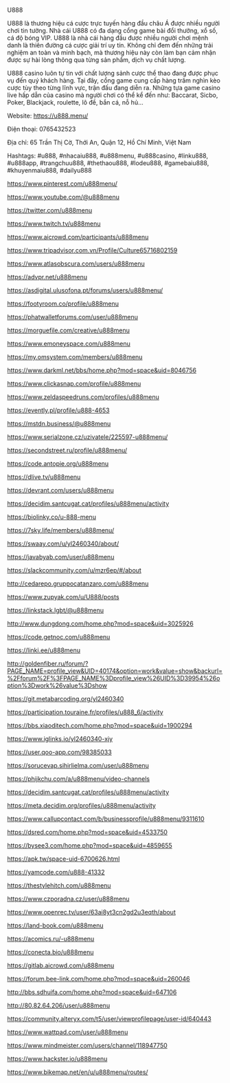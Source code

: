 U888

U888 là thương hiệu cá cược trực tuyến hàng đầu châu Á được nhiều người chơi tin tưởng. Nhà cái U888 có đa dạng cổng game bài đổi thưởng, xổ số, cá độ bóng VIP. U888 là nhà cái hàng đầu được nhiều người chơi mệnh danh là thiên đường cá cược giải trí uy tín. Không chỉ đem đến những trải nghiệm an toàn và minh bạch, mà thương hiệu này còn làm bạn cảm nhận được sự hài lòng thông qua từng sản phẩm, dịch vụ chất lượng.

U888 casino luôn tự tin với chất lượng sảnh cược thể thao đang được phục vụ đến quý khách hàng. Tại đây, cổng game cung cấp hàng trăm nghìn kèo cược tùy theo từng lĩnh vực, trận đấu đang diễn ra. Những tựa game casino live hấp dẫn của casino mà người chơi có thể kể đến như: Baccarat, Sicbo, Poker, Blackjack, roulette, lô đề, bắn cá, nỗ hủ…

Website: https://u888.menu/

Điện thoại: 0765432523

Địa chỉ: 65 Trần Thị Cờ, Thới An, Quận 12, Hồ Chí Minh, Việt Nam

Hashtags: #u888, #nhacaiu888, #u888menu, #u888casino, #linku888, #u888app, #trangchuu888, #thethaou888, #lodeu888, #gamebaiu888, #khuyenmaiu888, #dailyu888

https://www.pinterest.com/u888menu/

https://www.youtube.com/@u888menu

https://twitter.com/u888menu

https://www.twitch.tv/u888menu

https://www.aicrowd.com/participants/u888menu

https://www.tripadvisor.com.vn/Profile/Culture65716802159

https://www.atlasobscura.com/users/u888menu

https://advpr.net/u888menu

https://asdigital.ulusofona.pt/forums/users/u888menu/

https://footyroom.co/profile/u888menu

https://phatwalletforums.com/user/u888menu

https://morguefile.com/creative/u888menu

https://www.emoneyspace.com/u888menu

https://my.omsystem.com/members/u888menu

https://www.darkml.net/bbs/home.php?mod=space&uid=8046756

https://www.clickasnap.com/profile/u888menu

https://www.zeldaspeedruns.com/profiles/u888menu

https://evently.pl/profile/u888-4653

https://mstdn.business/@u888menu

https://www.serialzone.cz/uzivatele/225597-u888menu/

https://secondstreet.ru/profile/u888menu/

https://code.antopie.org/u888menu

https://dlive.tv/u888menu

https://devrant.com/users/u888menu

https://decidim.santcugat.cat/profiles/u888menu/activity

https://biolinky.co/u-888-menu

https://7sky.life/members/u888menu/

https://swaay.com/u/yl2460340/about/

https://javabyab.com/user/u888menu

https://slackcommunity.com/u/mzr6ep/#/about

http://cedarepo.gruppocatanzaro.com/u888menu

https://www.zupyak.com/u/U888/posts

https://linkstack.lgbt/@u888menu

http://www.dungdong.com/home.php?mod=space&uid=3025926

https://code.getnoc.com/u888menu

https://linki.ee/u888menu

http://goldenfiber.ru/forum/?PAGE_NAME=profile_view&UID=40174&option=work&value=show&backurl=%2Fforum%2F%3FPAGE_NAME%3Dprofile_view%26UID%3D39954%26option%3Dwork%26value%3Dshow

https://git.metabarcoding.org/yl2460340

https://participation.touraine.fr/profiles/u888_6/activity

https://bbs.xiaoditech.com/home.php?mod=space&uid=1900294

https://www.iglinks.io/yl2460340-xjy

https://user.qoo-app.com/98385033

https://sorucevap.sihirlielma.com/user/u888menu

https://phijkchu.com/a/u888menu/video-channels

https://decidim.santcugat.cat/profiles/u888menu/activity

https://meta.decidim.org/profiles/u888menu/activity

https://www.callupcontact.com/b/businessprofile/u888menu/9311610

https://dsred.com/home.php?mod=space&uid=4533750

https://bysee3.com/home.php?mod=space&uid=4859655

https://apk.tw/space-uid-6700626.html

https://yamcode.com/u888-41332

https://thestylehitch.com/u888menu

https://www.czporadna.cz/user/u888menu

https://www.openrec.tv/user/63ai8yt3cn2gd2u3eqth/about

https://land-book.com/u888menu

https://acomics.ru/-u888menu

https://conecta.bio/u888menu

https://gitlab.aicrowd.com/u888menu

https://forum.bee-link.com/home.php?mod=space&uid=260046

http://bbs.sdhuifa.com/home.php?mod=space&uid=647106

http://80.82.64.206/user/u888menu

https://community.alteryx.com/t5/user/viewprofilepage/user-id/640443

https://www.wattpad.com/user/u888menu

https://www.mindmeister.com/users/channel/118947750

https://www.hackster.io/u888menu

https://www.bikemap.net/en/u/u888menu/routes/
